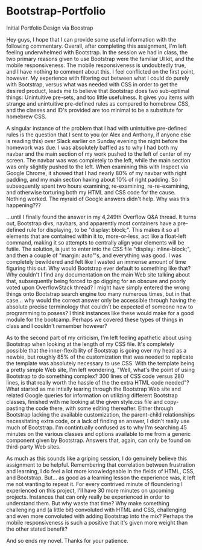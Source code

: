# Bootstrap-Portfolio
Initial Portfolio Design via Boostrap

Hey guys, I hope that I can provide some useful information with the following commentary. Overall, after completing this assignment, I'm left feeling underwhelmed with Bootstrap. In the session we had in class, the two primary reasons given to use Bootstrap were the familiar UI kit, and the mobile responsiveness. The mobile responsiveness is undoubtedly true, and I have nothing to comment about this. I feel conflicted on the first point, however. My experience with filtering out between what I could do purely with Bootstrap, versus what was needed with CSS in order to get the desired product, leads me to believe that Bootstrap does two sub-optimal things: Unintuitive pre-sets, and too little usefulness. It gives you items with strange and unintuitive pre-defined rules as compared to homebrew CSS, and the classes and ID's provided are too minimal to be a substitute for homebrew CSS.

A singular instance of the problem that I had with unintuitive pre-defined rules is the question that I sent to you (or Alex and Anthony, if anyone else is reading this) over Slack earlier on Sunday evening the night before the homework was due. I was absolutely baffled as to why I had both my navbar and the main section of my work pushed to the left of center of my screen. The navbar was was completely to the left, while the main section was only slightly pushed to the left. When examining this with Inspect via Google Chrome, it showed that I had nearly 80% of my navbar with right padding, and my main section having about 10% of right padding. So I subsequently spent two hours examining, re-examining, re-re-examining, and otherwise torturing both my HTML and CSS code for the cause. Nothing worked. The myraid of Google answers didn't help. Why was this happening???

...until I finally found the answer in my 4,249th Overflow Q&A thread. It turns out, Bootstrap divs, navbars, and apparently most containers have a pre-defined rule for displaying, to be "display: block;". This makes it so all elements that are contained within it to, more-or-less, act like a float-left command, making it so attempts to centrally align your elements will be futile. The solution, is just to enter into the CSS file "display: inline-block;", and then a couple of "margin: auto"'s, and everything was good. I was completely bewildered and felt like I wasted an immense amount of time figuring this out. Why would Bootstrap ever default to something like that? Why couldn't I find any documentation on the main Web site talking about that, subsequently being forced to go digging for an obscure and poorly voted upon OverflowStack thread? I might have simply entered the wrong things onto Bootstrap search engine too many numerous times, but in that case... why would the correct answer only be accessible through having the absolute precise terminology that couldn't be expected of someone new to programming to posess? I think instances like these would make for a good module for the bootcamp. Perhaps we covered these types of things in class and I couldn't remember however?

As to the second part of my criticism, I'm left feeling apathetic about using Bootstrap when looking at the length of my CSS file. It's completely possible that the inner-flexibility of Bootstrap is going over my head as a newbie, but roughly 85% of the customization that was needed to replicate the template was absolutely necessary to use CSS. With the template being a pretty simple Web site, I'm left wondering, "Well, what's the point of using Bootstrap to do something complex? 300 lines of CSS code versus 280 lines, is that really worth the hassle of the the extra HTML code needed"? What started as me intially tearing through the Bootstrap Web site and related Google queries for information on utilizing different Bootstrap classes, finished with me looking at the given style.css file and copy-pasting the code there, with some editing thereafter. Either through Bootstrap lacking the available customization, the parent-child relationships necessitating extra code, or a lack of finding an answer, I didn't really use much of Bootstrap. I'm contintually confused as to why I'm searching 45 minutes on the various classes and options available to me from a generic component given by Bootstrap. Answers that, again, can only be found on third-party Web sites.

As much as this sounds like a griping session, I do genuinely believe this assignment to be helpful. Remembering that correlation between frustration and learning, I do feel a lot more knowledgeable in the fields of HTML, CSS, and Bootstrap. But... as good as a learning lesson the experience was, it left me not wanting to repeat it. For every contrived minute of floundering I experienced on this project, I'll have 30 more minutes on upcoming projects. Instances that can only really be experienced in order to understand them. But why waste that time? Why make something challenging and (a little bit) convoluted with HTML and CSS, challenging and even more convoluted with adding Bootstrap into the mix? Perhaps the mobile responsiveness is such a positive that it's given more weight than the other stated benefit?

And so ends my novel. Thanks for your patience.
